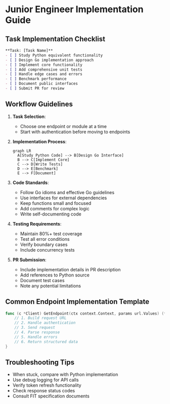 # Junior Engineer Implementation Guide

## Task Implementation Checklist
```markdown
**Task: [Task Name]**
- [ ] Study Python equivalent functionality
- [ ] Design Go implementation approach
- [ ] Implement core functionality
- [ ] Add comprehensive unit tests
- [ ] Handle edge cases and errors
- [ ] Benchmark performance
- [ ] Document public interfaces
- [ ] Submit PR for review
```

## Workflow Guidelines
1. **Task Selection**: 
   - Choose one endpoint or module at a time
   - Start with authentication before moving to endpoints
   
2. **Implementation Process**:
   ```mermaid
   graph LR
     A[Study Python Code] --> B[Design Go Interface]
     B --> C[Implement Core]
     C --> D[Write Tests]
     D --> E[Benchmark]
     E --> F[Document]
   ```

3. **Code Standards**:
   - Follow Go idioms and effective Go guidelines
   - Use interfaces for external dependencies
   - Keep functions small and focused
   - Add comments for complex logic
   - Write self-documenting code

4. **Testing Requirements**:
   - Maintain 80%+ test coverage
   - Test all error conditions
   - Verify boundary cases
   - Include concurrency tests

5. **PR Submission**:
   - Include implementation details in PR description
   - Add references to Python source
   - Document test cases
   - Note any potential limitations

## Common Endpoint Implementation Template
```go
func (c *Client) GetEndpoint(ctx context.Context, params url.Values) (*ResponseType, error) {
    // 1. Build request URL
    // 2. Handle authentication
    // 3. Send request
    // 4. Parse response
    // 5. Handle errors
    // 6. Return structured data
}
```

## Troubleshooting Tips
- When stuck, compare with Python implementation
- Use debug logging for API calls
- Verify token refresh functionality
- Check response status codes
- Consult FIT specification documents
